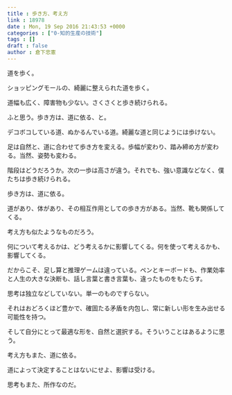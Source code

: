 ```yaml
---
title : 歩き方、考え方
link : 18978
date : Mon, 19 Sep 2016 21:43:53 +0000
categories : ["0-知的生産の技術"]
tags : []
draft : false
author : 倉下忠憲
---
```


道を歩く。

ショッピングモールの、綺麗に整えられた道を歩く。

道幅も広く、障害物も少ない。さくさくと歩き続けられる。

ふと思う。歩き方は、道に依る、と。

デコボコしている道、ぬかるんでいる道。綺麗な道と同じようには歩けない。

足は自然と、道に合わせて歩き方を変える。歩幅が変わり、踏み締め方が変わる。当然、姿勢も変わる。

階段はどうだろうか。次の一歩は高さが違う。それでも、強い意識などなく、僕たちは歩き続けられる。

歩き方は、道に依る。

道があり、体があり、その相互作用としての歩き方がある。当然、靴も関係してくる。

考え方も似たようなものだろう。

何について考えるかは、どう考えるかに影響してくる。何を使って考えるかも、影響してくる。

だからこそ、足し算と推理ゲームは違っている。ペンとキーボードも、作業効率と人生の大きな決断も、話し言葉と書き言葉も、違ったものをもたらす。

思考は独立などしていない。単一のものですらない。

それはおどろくほど豊かで、確固たる矛盾を内包し、常に新しい形を生み出せる可能性を持つ。

そして自分にとって最適な形を、自然と選択する。そういうことはあるように思う。

考え方もまた、道に依る。

道によって決定することはないにせよ、影響は受ける。

思考もまた、所作なのだ。